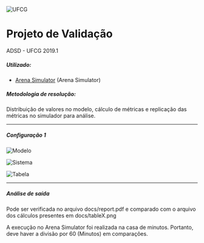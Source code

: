 ![UFCG](https://seeklogo.com/images/U/ufcg_universidade_federal_de_campina_grande-logo-E8B3971276-seeklogo.com.png "UFCG")
# Projeto de Validação
ADSD - UFCG 2019.1

##### Utilizado:
- [Arena Simulator](https://www.arenasimulation.com/) (Arena Simulator)

##### Metodologia de resolução:
Distribuição de valores no modelo, cálculo de métricas e replicação das métricas no simulador para análise.

---

##### Configuração 1

![Modelo](https://i.ibb.co/gtmqTQM/Model1.png "Modelo")

![Sistema](https://i.ibb.co/vQv49Pr/System1.png "Sistema")

![Tabela](https://i.ibb.co/KFNSJW7/Table1.png "Tabela")

---

##### Análise de saída
Pode ser verificada no arquivo docs/report.pdf e comparado com o arquivo dos cálculos presentes em docs/tableX.png

A execução no Arena Simulator foi realizada na casa de minutos. Portanto, deve haver a divisão por 60 (Minutos) em comparações.

